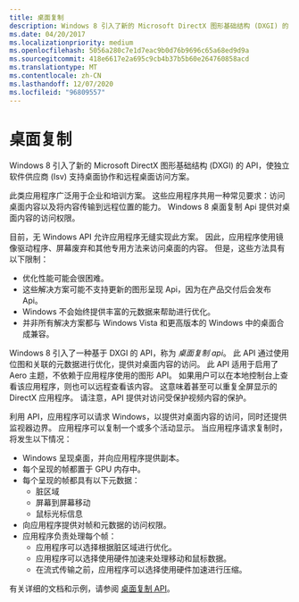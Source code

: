 ```yaml
---
title: 桌面复制
description: Windows 8 引入了新的 Microsoft DirectX 图形基础结构 (DXGI) 的 API，使独立软件供应商 (Isv) 支持桌面协作和远程桌面访问方案。
ms.date: 04/20/2017
ms.localizationpriority: medium
ms.openlocfilehash: 5056a280c7e1d7eac9b0d76b9696c65a68ed9d9a
ms.sourcegitcommit: 418e6617e2a695c9cb4b37b5b60e264760858acd
ms.translationtype: MT
ms.contentlocale: zh-CN
ms.lasthandoff: 12/07/2020
ms.locfileid: "96809557"
---
```

# <a name="desktop-duplication"></a>桌面复制


Windows 8 引入了新的 Microsoft DirectX 图形基础结构 (DXGI) 的 API，使独立软件供应商 (Isv) 支持桌面协作和远程桌面访问方案。

此类应用程序广泛用于企业和培训方案。 这些应用程序共用一种常见要求：访问桌面内容以及将内容传输到远程位置的能力。 Windows 8 桌面复制 Api 提供对桌面内容的访问权限。

目前，无 Windows API 允许应用程序无缝实现此方案。 因此，应用程序使用镜像驱动程序、屏幕废弃和其他专用方法来访问桌面的内容。 但是，这些方法具有以下限制：

-   优化性能可能会很困难。
-   这些解决方案可能不支持更新的图形呈现 Api，因为在产品交付后会发布 Api。
-   Windows 不会始终提供丰富的元数据来帮助进行优化。
-   并非所有解决方案都与 Windows Vista 和更高版本的 Windows 中的桌面合成兼容。

Windows 8 引入了一种基于 DXGI 的 API，称为 *桌面复制 api*。 此 API 通过使用位图和关联的元数据进行优化，提供对桌面内容的访问。 此 API 适用于启用了 Aero 主题，不依赖于应用程序使用的图形 API。 如果用户可以在本地控制台上查看该应用程序，则也可以远程查看该内容。 这意味着甚至可以重复全屏显示的 DirectX 应用程序。 请注意，API 提供对访问受保护视频内容的保护。

利用 API，应用程序可以请求 Windows，以提供对桌面内容的访问，同时还提供监视器边界。 应用程序可以复制一个或多个活动显示。 当应用程序请求复制时，将发生以下情况：

-   Windows 呈现桌面，并向应用程序提供副本。
-   每个呈现的帧都置于 GPU 内存中。
-   每个呈现的帧都具有以下元数据：
    -   脏区域
    -   屏幕到屏幕移动
    -   鼠标光标信息
-   向应用程序提供对帧和元数据的访问权限。
-   应用程序负责处理每个帧：
    -   应用程序可以选择根据脏区域进行优化。
    -   应用程序可以选择使用硬件加速来处理移动和鼠标数据。
    -   在流式传输之前，应用程序可以选择使用硬件加速进行压缩。

有关详细的文档和示例，请参阅 [桌面复制 API](/windows/desktop/direct3ddxgi/desktop-dup-api)。

 

